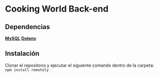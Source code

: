 # Cooking World Back-end

## Dependencias
<a href = "https://www.npmjs.com/package/mysql"><b>MySQL</b></a>
<a href = "https://www.npmjs.com/package/dotenv"><b>Dotenv</b></a>

## Instalación
Clonar el repositorio y ejecutar el siguiente comando dentro de la carpeta: <br>
`npm install remotely`
